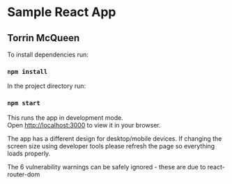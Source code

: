 # Sample React App

## Torrin McQueen

To install dependencies run:

### `npm install`

In the project directory run:

### `npm start`

This runs the app in development mode.\
Open [http://localhost:3000](http://localhost:3000) to view it in your browser.

The app has a different design for desktop/mobile devices. If changing the screen size using developer tools please refresh the page so everything loads properly.

The 6 vulnerability warnings can be safely ignored - these are due to react-router-dom
